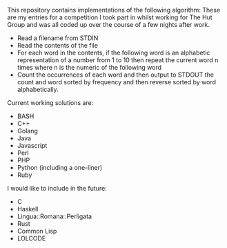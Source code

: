 This repository contains implementations of the following algorithm:
These are my entries for a competition I took part in whilst working for The Hut Group and was all coded up over the course of a few nights after work.

* Read a filename from STDIN
* Read the contents of the file
* For each word in the contents, if the following word is an alphabetic representation of a number from 1 to 10 then repeat the current word n times where n is the numeric of the following word
* Count the occurrences of each word and then output to STDOUT the count and word sorted by frequency and then reverse sorted by word alphabetically.

Current working solutions are:

* BASH
* C++
* Golang
* Java
* Javascript
* Perl
* PHP
* Python (including a one-liner)
* Ruby

I would like to include in the future:

* C
* Haskell
* Lingua::Romana::Perligata
* Rust
* Common Lisp
* LOLCODE